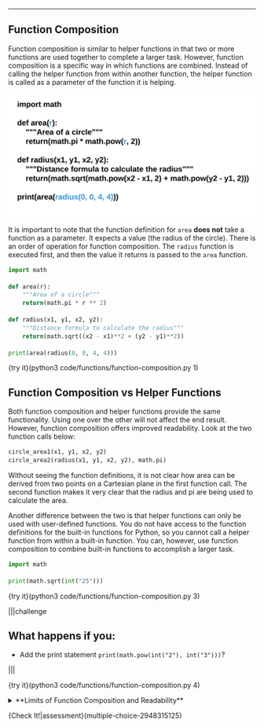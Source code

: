 ----------

## Function Composition

Function composition is similar to helper functions in that two or more functions are used together to complete a larger task. However, function composition is a specific way in which functions are combined. Instead of calling the helper function from within another function, the helper function is called as a parameter of the function it is helping.

![Function Composition](.guides/images/function-composition.png)

It is important to note that the function definition for `area` **does not** take a function as a parameter. It expects a value (the radius of the circle). There is an order of operation for function composition. The `radius` function is executed first, and then the value it returns is passed to the `area` function.

```python
import math

def area(r):
    """Area of a circle"""
    return(math.pi * r ** 2)

def radius(x1, y1, x2, y2):
    """Distance formula to calculate the radius"""
    return(math.sqrt((x2 - x1)**2 + (y2 - y1)**2))

print(area(radius(0, 0, 4, 4)))
```

{try it}(python3 code/functions/function-composition.py 1)

## Function Composition vs Helper Functions

Both function composition and helper functions provide the same functionality. Using one over the other will not affect the end result. However, function composition offers improved readability. Look at the two function calls below:

```python
circle_area1(x1, y1, x2, y2)
circle_area2(radius(x1, y1, x2, y2), math.pi)
```

Without seeing the function definitions, it is not clear how area can be derived from two points on a Cartesian plane in the first function call. The second function makes it very clear that the radius and pi are being used to calculate the area.

Another difference between the two is that helper functions can only be used with user-defined functions. You do not have access to the function definitions for the built-in functions for Python, so you cannot call a helper function from within a built-in function. You can, however, use function composition to combine built-in functions to accomplish a larger task.

```python
import math

print(math.sqrt(int("25")))
```

{try it}(python3 code/functions/function-composition.py 3)

|||challenge
## What happens if you:
* Add the print statement `print(math.pow(int("2"), int("3")))`?

|||

{try it}(python3 code/functions/function-composition.py 4)

<details><summary>**Limits of Function Composition and Readability**</summary>Function composition can improve readability, but there is a limit. The following code is an example of function composition taken too far.<br> <code>print(len(str(math.sqrt(math.pow(3, math.degrees(math.sin(5.79)))))))</code><br>This may be valid code and Python may not have any trouble understanding the code, it is not very readable for humans. Instead, try breaking the function composition into smaller, more accessible parts.<img src=".guides/images/multistep-function-composition.png" /></details>

{Check It!|assessment}(multiple-choice-2948315125)
